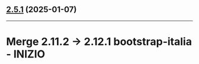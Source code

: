 ## [2.5.1](https://github.com/RegioneLombardia/bootstrap-lombardia/compare/v2.5.0...v2.5.1) (2025-01-07)

---
# Merge 2.11.2 -> 2.12.1 bootstrap-italia - INIZIO